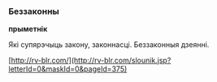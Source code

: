 ### Беззаконны
**прыметнік**

Які супярэчыць закону, законнасці. Беззаконныя дзеянні.

<a rel="author">[http://rv-blr.com/](http://rv-blr.com/slounik.jsp?letterId=0&maskId=0&pageId=375)</a>
